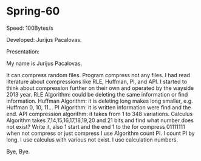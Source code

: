 # Spring-60


Speed: 100Bytes/s

Developed: Jurijus Pacalovas.

Presentation:

My name is Jurijus Pacalovas.

It can compress random files. Program compress not any files. I had read literature about compressions like RLE, Huffman, PI, and API. I started to think about compression further on their own and operated by the wayside 2013 year. RLE Algorithm: could be deleting the same information or find information. Huffman Algorithm: it is deleting long makes long smaller, e.g. Huffman 0, 10, 11... PI Algorithm: it is written information were find and the end. API compression algorithm: it takes from 1 to 348 variations. Calculus Algorithm takes 7,14,15,16,17,18,19,20 and 21 bits and find what number does not exist? Write it, also 1 start and the end 1 to the for compress 01111111 when not compress or just compress I use Algorithm count PI. I count PI by long. I use calculus with various not exist. I use calculation numbers.

Bye, Bye.
